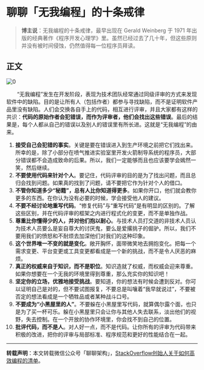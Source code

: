 # 聊聊「无我编程」的十条戒律

> **博主说**：无我编程的十条戒律，最早出现在 Gerald Weinberg 于 1971 年出版的经典著作《程序开发心理学》里。虽然已经过去了几十年，但这些原则并没有被时间侵蚀，仍然值得每一位程序员拜读。

## 正文

![0](http://img.blog.csdn.net/20170611101630423)

　　“无我编程”发生在开发阶段，表现为技术团队经常通过同级评审的方式来发现软件中的缺陷。目的是让所有人（包括作者）都参与寻找缺陷，而不是证明软件产品里没有缺陷。人们会交换各自手上的代码，相互进行评审，并且大家都有这样的共识：**代码的原始作者会犯错误，而作为评审者，他们会找出这些错误**。最后的结果是，每个人都从自己的错误以及别人的错误里有所长进。这就是“无我编程”的由来。

 1. **接受自己会犯错的事实**。关键是要在错误进入到生产环境之前把它们找出来。所幸的是，除了小部分在喷气推进实验室里开发火箭制导系统的程序员，大部分错误都不会造成致命的后果。所以，我们一定能够而且也应该要学会嫣然一笑，然后继续。
 2. **不要使用代码来针对个人**。要记住，代码评审的目的是为了找出问题，而且总归会找到问题。如果真的找到了问题，请不要把它作为针对个人的借口。
 3. **不管你知道多少“秘籍”，总有人比你知道得更多**。如果你开口，他们就会教你更多的东西。在你认为没有必要的时候，学会接受他人的建议。
 4. **不要不经讨论地重写代码**。“修复代码”与“重写代码”是有明显的区别的。了解这些区别，并在代码评审的框架之内进行程式化的变更，而不是单独作战。
 5. **尊重比你懂得少的人，并对他们抱以耐心**。与技术人员打交道的非技术人员认为技术人员要么是妄自尊大的讨厌鬼，要么是爱撂挑子的倔驴。所以，我们不要用我们的愤怒和不耐烦去加深他们对我们的这种印象。
 6. **这个世界唯一不变的就是变化**。敞开胸怀，面带微笑地去拥抱变化。把每一个需求变更、平台变更或工具变更都看成是一个新的挑战，而不是令人厌恶的麻烦。
 7. **真正的权威来自于知识，而不是职位**。知识造就了权威，而权威会迎来尊重。如果你想要在一个无我的环境里得到尊重，那么充实你的知识吧！
 8. **坚定你的立场，优雅地接受挑战**。要知道，你的想法有时候会遭到反对。你可以证明自己是对的，但不要试图报复，不要总是叫嚷着“我早就说过”，不要被否定的想法看成是一个牺牲品或者某种战斗口号。
 9. **不要成为“小黑屋里的人”**。不要躲在小黑屋里写代码，就算偶尔露个面，也只是为了买一杯可乐。躲在小黑屋里只会让你与其他人失去联系，淡出他们的视野，失去控制。在一个开放的协作环境里，你会找不到自己的位置。
 10. **批评代码，而不是人**。对人好一点，而不是代码。让你所有的评审为代码带来积极的改进，把你的评审与局部标准、程序规范和更好的性能结合在一起。


----------

**转载声明**：本文转载微信公众号「聊聊架构」，[StackOverflow创始人关于如何高效编程的清单](http://mp.weixin.qq.com/s?__biz=MzA5Nzc4OTA1Mw==&mid=2659599322&idx=1&sn=0f201ceb0d650637384bdd2aea95bb84&chksm=8be996c8bc9e1fde5c23e6736ff9a4c999a23d0a9b7b819bd155517edea1118a13d81e9f494c&mpshare=1&scene=23&srcid=0611CeaDQwqkH3axsOXkTLkG#rd)。



